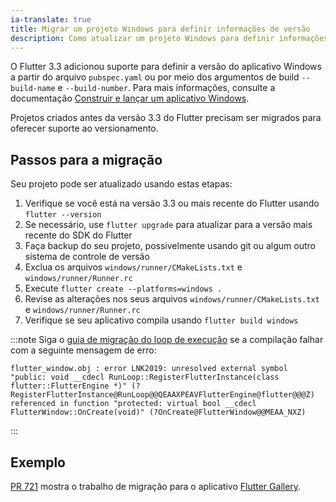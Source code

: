 ```yaml
---
ia-translate: true
title: Migrar um projeto Windows para definir informações de versão
description: Como atualizar um projeto Windows para definir informações de versão
---
```


O Flutter 3.3 adicionou suporte para definir a versão do aplicativo Windows a
partir do arquivo `pubspec.yaml` ou por meio dos argumentos de build
`--build-name` e `--build-number`. Para mais informações, consulte a
documentação [Construir e lançar um aplicativo Windows][].

Projetos criados antes da versão 3.3 do Flutter precisam ser migrados
para oferecer suporte ao versionamento.

## Passos para a migração

Seu projeto pode ser atualizado usando estas etapas:

1. Verifique se você está na versão 3.3 ou mais recente do Flutter usando
   `flutter --version`
2. Se necessário, use `flutter upgrade` para atualizar para a versão mais
   recente do SDK do Flutter
3. Faça backup do seu projeto, possivelmente usando git ou algum outro sistema de
   controle de versão
4. Exclua os arquivos `windows/runner/CMakeLists.txt` e `windows/runner/Runner.rc`
5. Execute `flutter create --platforms=windows .`
6. Revise as alterações nos seus arquivos `windows/runner/CMakeLists.txt` e
   `windows/runner/Runner.rc`
7. Verifique se seu aplicativo compila usando `flutter build windows`

:::note
Siga o [guia de migração do loop de execução][] se a compilação falhar
com a seguinte mensagem de erro:

```console
flutter_window.obj : error LNK2019: unresolved external symbol "public: void __cdecl RunLoop::RegisterFlutterInstance(class flutter::FlutterEngine *)" (?RegisterFlutterInstance@RunLoop@@QEAAXPEAVFlutterEngine@flutter@@@Z) referenced in function "protected: virtual bool __cdecl FlutterWindow::OnCreate(void)" (?OnCreate@FlutterWindow@@MEAA_NXZ)
```
:::

## Exemplo

[PR 721][] mostra o trabalho de migração para o aplicativo
[Flutter Gallery][].

[Construir e lançar um aplicativo Windows]: /deployment/windows#updating-the-apps-version-number
[guia de migração do loop de execução]: /release/breaking-changes/windows-run-loop
[PR 721]: {{site.repo.gallery-archive}}/pull/721/files
[Flutter Gallery]: {{site.gallery-archive}}
